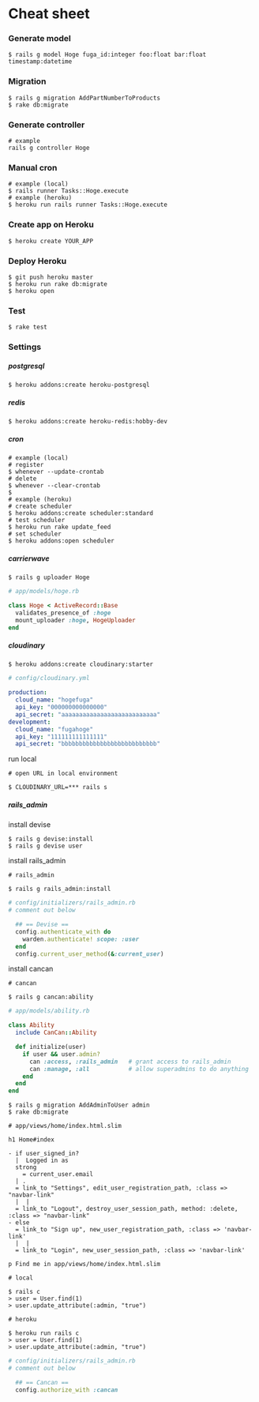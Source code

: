 # Cheat sheet

### Generate model
```
$ rails g model Hoge fuga_id:integer foo:float bar:float timestamp:datetime
```

### Migration
```
$ rails g migration AddPartNumberToProducts
$ rake db:migrate
```

### Generate controller
```
# example
rails g controller Hoge
```

### Manual cron
```
# example (local)
$ rails runner Tasks::Hoge.execute
# example (heroku)
$ heroku run rails runner Tasks::Hoge.execute
```

### Create app on Heroku
```
$ heroku create YOUR_APP
```

### Deploy Heroku
```
$ git push heroku master
$ heroku run rake db:migrate
$ heroku open
```

### Test
```
$ rake test
```

### Settings

##### postgresql
```
$ heroku addons:create heroku-postgresql
```

##### redis
```
$ heroku addons:create heroku-redis:hobby-dev
```

##### cron
```
# example (local)
# register
$ whenever --update-crontab
# delete
$ whenever --clear-crontab
$
# example (heroku)
# create scheduler
$ heroku addons:create scheduler:standard
# test scheduler
$ heroku run rake update_feed
# set scheduler
$ heroku addons:open scheduler
```

##### carrierwave
```
$ rails g uploader Hoge
```
```rb
# app/models/hoge.rb

class Hoge < ActiveRecord::Base
  validates_presence_of :hoge
  mount_uploader :hoge, HogeUploader
end
```

##### cloudinary
```
$ heroku addons:create cloudinary:starter
```
```yml
# config/cloudinary.yml

production:
  cloud_name: "hogefuga"
  api_key: "000000000000000"
  api_secret: "aaaaaaaaaaaaaaaaaaaaaaaaaaa"
development:
  cloud_name: "fugahoge"
  api_key: "111111111111111"
  api_secret: "bbbbbbbbbbbbbbbbbbbbbbbbbbb"
```
run local
```
# open URL in local environment

$ CLOUDINARY_URL=*** rails s
```

##### rails_admin
install devise
```
$ rails g devise:install
$ rails g devise user
```
install rails_admin
```
# rails_admin

$ rails g rails_admin:install
```
```rb
# config/initializers/rails_admin.rb
# comment out below

  ## == Devise ==
  config.authenticate_with do
    warden.authenticate! scope: :user
  end 
  config.current_user_method(&:current_user)
```
install cancan
```
# cancan

$ rails g cancan:ability
```
```rb
# app/models/ability.rb

class Ability
  include CanCan::Ability

  def initialize(user)
    if user && user.admin?
      can :access, :rails_admin   # grant access to rails_admin
      can :manage, :all           # allow superadmins to do anything
    end 
  end
end
```
```
$ rails g migration AddAdminToUser admin
$ rake db:migrate
```
```slim
# app/views/home/index.html.slim

h1 Home#index

- if user_signed_in?
  |  Logged in as
  strong
    = current_user.email
  | .
  = link_to "Settings", edit_user_registration_path, :class => "navbar-link"
  |  |
  = link_to "Logout", destroy_user_session_path, method: :delete, :class => "navbar-link"
- else
  = link_to "Sign up", new_user_registration_path, :class => 'navbar-link'
  |  |
  = link_to "Login", new_user_session_path, :class => 'navbar-link'

p Find me in app/views/home/index.html.slim
```
```
# local

$ rails c
> user = User.find(1)
> user.update_attribute(:admin, "true")

# heroku

$ heroku run rails c
> user = User.find(1)
> user.update_attribute(:admin, "true")
```
```rb
# config/initializers/rails_admin.rb
# comment out below

  ## == Cancan ==
  config.authorize_with :cancan
```
